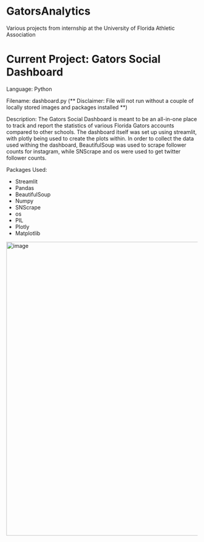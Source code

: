 # GatorsAnalytics
Various projects from internship at the University of Florida Athletic Association

# Current Project: Gators Social Dashboard
Language: Python

Filename: dashboard.py (** Disclaimer: File will not run without a couple of locally stored images and packages installed **)

Description:
  The Gators Social Dashboard is meant to be an all-in-one place to track and report the statistics of various Florida Gators accounts compared to other schools. The dashboard itself was set up using streamlit, with plotly being used to create the plots within. In order to collect the data used withing the dashboard, BeautifulSoup was used to scrape follower counts for instagram, while SNScrape and os were used to get twitter follower counts. 


Packages Used: 
  - Streamlit
  - Pandas
  - BeautifulSoup
  - Numpy
  - SNScrape
  - os
  - PIL
  - Plotly
  - Matplotlib
 


<img width="772" alt="image" src="https://user-images.githubusercontent.com/73800194/221692439-19434328-be80-41d8-96e5-6ea1ca41b516.png">

